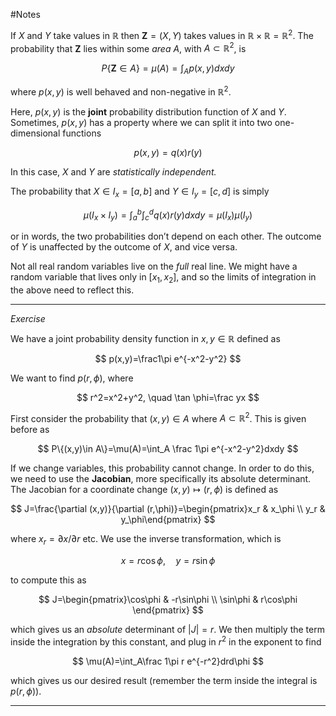 #Notes 

If $X$ and $Y$ take values in $\mathbb{\mathbb{R}}$ then $\boldsymbol Z=(X,Y)$ takes values in $\mathbb{\mathbb{R}}\times\mathbb{\mathbb{R}}=\mathbb{\mathbb{R}}^2$. The probability that $\boldsymbol Z$ lies within some *area* $A$, with $A\subset \mathbb{\mathbb{R}}^2$, is 

$$
P\{\boldsymbol Z\in A\}=\mu(A)=\int_Ap(x,y)dxdy
$$

where $p(x,y)$ is well behaved and non-negative in $\mathbb{R}^2$. 

Here, $p(x,y)$ is the **joint** probability distribution function of $X$ and $Y$.
Sometimes, $p(x,y)$ has a property where we can split it into two one-dimensional functions

$$
p(x,y)=q(x)r(y)
$$

In this case, $X$ and $Y$ are *statistically independent.* 

The probability that $X\in I_x=[a,b]$ and $Y \in I_y =[c,d]$ is simply 

$$
\mu(I_x\times I_y)=\int^b_a\int^d_c q(x)r(y)dxdy=\mu(I_x)\mu(I_y)
$$

or in words, the two probabilities don’t depend on each other. The outcome of $Y$ is unaffected by the outcome of $X$, and vice versa. 

Not all real random variables live on the *full* real line. We might have a random variable that lives only in $[x_1,x_2]$, and so the limits of integration in the above need to reflect this. 

---

*Exercise*

We have a joint probability density function in $x,y\in \mathbb{R}$ defined as

$$
p(x,y)=\frac1\pi e^{-x^2-y^2}
$$

We want to find $p(r,\phi)$, where

$$
r^2=x^2+y^2, \quad \tan \phi=\frac yx
$$

First consider the probability that $(x,y)\in A$ where $A \subset \mathbb{R}^2$. This is given before as

$$
P\{(x,y)\in A\}=\mu(A)=\int_A \frac 1\pi e^{-x^2-y^2}dxdy
$$

If we change variables, this probability cannot change. In order to do this, we need to use the **Jacobian**, more specifically its absolute determinant. The Jacobian for a coordinate change $(x,y)\mapsto(r,\phi)$ is defined as

$$
J=\frac{\partial (x,y)}{\partial (r,\phi)}=\begin{pmatrix}x_r & x_\phi \\ y_r & y_\phi\end{pmatrix}
$$

where $x_r=\partial x/\partial r$ etc. We use the inverse transformation, which is 

$$
x=r\cos\phi, \quad y=r\sin\phi
$$

to compute this as

$$
J=\begin{pmatrix}\cos\phi & -r\sin\phi \\ \sin\phi & r\cos\phi \end{pmatrix}
$$

which gives us an *absolute* determinant of $|J|=r$. We then multiply the term inside the integration by this constant, and plug in $r^2$ in the exponent to find

$$
\mu(A)=\int_A\frac 1\pi r e^{-r^2}drd\phi
$$

which gives us our desired result (remember the term inside the integral is $p(r,\phi)$).

---
